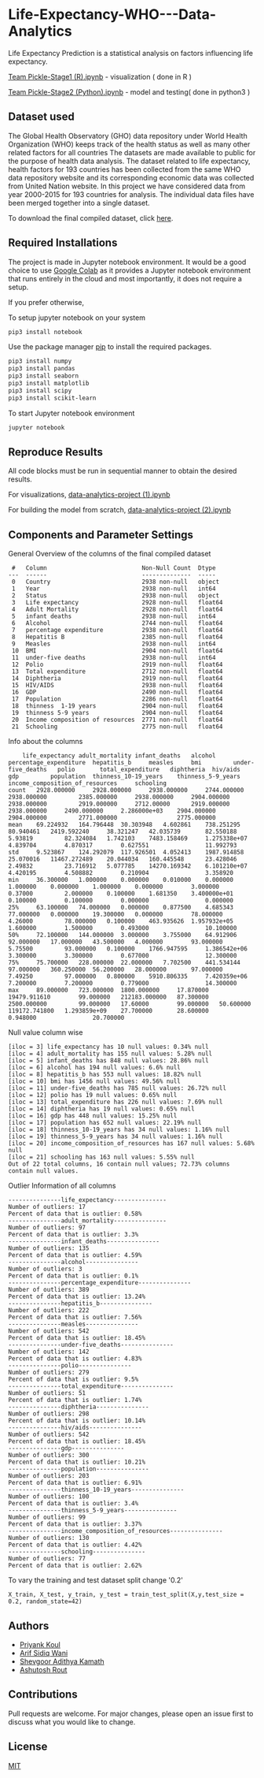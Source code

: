 # Life-Expectancy-WHO---Data-Analytics

Life Expectancy Prediction is a statistical analysis on factors influencing life expectancy.

[Team Pickle-Stage1 (R).ipynb](https://github.com/Priyankkoul/Life-Expectancy-WHO---Data-Analytics/blob/master/Team%20Pickle-Stage1%20(R).ipynb) - visualization ( done in R )

[Team Pickle-Stage2 (Python).ipynb](https://github.com/Priyankkoul/Life-Expectancy-WHO---Data-Analytics/blob/master/Team%20Pickle-Stage2%20(Python).ipynb) - model and testing( done in python3 )


## Dataset used

The Global Health Observatory (GHO) data repository under World Health Organization (WHO) keeps track of the health status as well as many other related factors for all countries The datasets are made available to public for the purpose of health data analysis. The dataset related to life expectancy, health factors for 193 countries has been collected from the same WHO data repository website and its corresponding economic data was collected from United Nation website. In this project we have considered data from year 2000-2015 for 193 countries for analysis. The individual data files have been merged together into a single dataset.

To download the final compiled dataset, click [here](https://drive.google.com/file/d/17ucLgjgEdqvsWndiNiQji4xKyBKqYVwY/view?usp=sharing).

## Required Installations

The project is made in Jupyter notebook environment. It would be a good choice to use [
Google Colab](https://colab.research.google.com/) as it provides  a Jupyter notebook environment that runs entirely in the cloud and most importantly, it does not require a setup. 

If you prefer otherwise,

To setup jupyter notebook on your system
```bash
pip3 install notebook
```


Use the package manager [pip](https://pip.pypa.io/en/stable/) to 
install the required packages.

```bash
pip3 install numpy
pip3 install pandas
pip3 install seaborn
pip3 install matplotlib
pip3 install scipy
pip3 install scikit-learn
```
To start Jupyter notebook environment

```bash
jupyter notebook
```
## Reproduce Results
All code blocks must be run in sequential manner to obtain the desired results.

For visualizations, [data-analytics-project (1).ipynb](https://github.com/Priyankkoul/Life-Expectancy-WHO---Data-Analytics/blob/master/data-analytics-project%20(1).ipynb)

For building the model from scratch, [data-analytics-project (2).ipynb](https://github.com/Priyankkoul/Life-Expectancy-WHO---Data-Analytics/blob/master/data-analytics-project%20(1).ipynb)

## Components and Parameter Settings
General Overview of the columns of the final compiled dataset
```
 #   Column                           Non-Null Count  Dtype  
---  ------                           --------------  -----  
 0   Country                          2938 non-null   object 
 1   Year                             2938 non-null   int64  
 2   Status                           2938 non-null   object 
 3   Life expectancy                  2928 non-null   float64
 4   Adult Mortality                  2928 non-null   float64
 5   infant deaths                    2938 non-null   int64  
 6   Alcohol                          2744 non-null   float64
 7   percentage expenditure           2938 non-null   float64
 8   Hepatitis B                      2385 non-null   float64
 9   Measles                          2938 non-null   int64  
 10  BMI                              2904 non-null   float64
 11  under-five deaths                2938 non-null   int64  
 12  Polio                            2919 non-null   float64
 13  Total expenditure                2712 non-null   float64
 14  Diphtheria                       2919 non-null   float64
 15  HIV/AIDS                         2938 non-null   float64
 16  GDP                              2490 non-null   float64
 17  Population                       2286 non-null   float64
 18  thinness  1-19 years             2904 non-null   float64
 19  thinness 5-9 years               2904 non-null   float64
 20  Income composition of resources  2771 non-null   float64
 21  Schooling                        2775 non-null   float64
```
Info about the columns
```
 	life_expectancy adult_mortality infant_deaths 	alcohol 	percentage_expenditure 	hepatitis_b 	measles 	bmi 		under-five_deaths 	polio 		total_expenditure 	diphtheria 	hiv/aids 	gdp 		population 	thinness_10-19_years 	thinness_5-9_years 	income_composition_of_resources 	schooling
count 	2928.000000 	2928.000000 	2938.000000 	2744.000000 	2938.000000 		2385.000000 	2938.000000 	2904.000000 	2938.000000 		2919.000000 	2712.00000 		2919.000000 	2938.000000 	2490.000000 	2.286000e+03 	2904.000000 		2904.000000 		2771.000000 				2775.000000
mean 	69.224932 	164.796448 	30.303948 	4.602861 	738.251295 		80.940461 	2419.592240 	38.321247 	42.035739 		82.550188 	5.93819 		82.324084 	1.742103 	7483.158469 	1.275338e+07 	4.839704 		4.870317 		0.627551 				11.992793
std 	9.523867 	124.292079 	117.926501 	4.052413 	1987.914858 		25.070016 	11467.272489 	20.044034 	160.445548	 	23.428046 	2.49832 		23.716912 	5.077785 	14270.169342 	6.101210e+07 	4.420195 		4.508882 		0.210904 				3.358920	
min 	36.300000 	1.000000 	0.000000 	0.010000 	0.000000 		1.000000 	0.000000 	1.000000 	0.000000 		3.000000 	0.37000 		2.000000 	0.100000 	1.681350 	3.400000e+01 	0.100000 		0.100000 		0.000000 				0.000000
25% 	63.100000 	74.000000 	0.000000 	0.877500 	4.685343 		77.000000 	0.000000 	19.300000 	0.000000 		78.000000 	4.26000 		78.000000 	0.100000 	463.935626 	1.957932e+05 	1.600000 		1.500000 		0.493000 				10.100000
50% 	72.100000 	144.000000 	3.000000 	3.755000 	64.912906 		92.000000 	17.000000 	43.500000 	4.000000 		93.000000 	5.75500 		93.000000 	0.100000 	1766.947595 	1.386542e+06 	3.300000 		3.300000 		0.677000 				12.300000
75% 	75.700000 	228.000000 	22.000000 	7.702500 	441.534144 		97.000000 	360.250000 	56.200000 	28.000000 		97.000000 	7.49250 		97.000000 	0.800000 	5910.806335 	7.420359e+06 	7.200000 		7.200000 		0.779000 				14.300000
max 	89.000000 	723.000000 	1800.000000 	17.870000 	19479.911610 		99.000000 	212183.000000 	87.300000 	2500.000000 		99.000000 	17.60000 		99.000000 	50.600000 	119172.741800 	1.293859e+09 	27.700000 		28.600000 		0.948000 				20.700000
```
Null value column wise
```
[iloc = 3] life_expectancy has 10 null values: 0.34% null
[iloc = 4] adult_mortality has 155 null values: 5.28% null
[iloc = 5] infant_deaths has 848 null values: 28.86% null
[iloc = 6] alcohol has 194 null values: 6.6% null
[iloc = 8] hepatitis_b has 553 null values: 18.82% null
[iloc = 10] bmi has 1456 null values: 49.56% null
[iloc = 11] under-five_deaths has 785 null values: 26.72% null
[iloc = 12] polio has 19 null values: 0.65% null
[iloc = 13] total_expenditure has 226 null values: 7.69% null
[iloc = 14] diphtheria has 19 null values: 0.65% null
[iloc = 16] gdp has 448 null values: 15.25% null
[iloc = 17] population has 652 null values: 22.19% null
[iloc = 18] thinness_10-19_years has 34 null values: 1.16% null
[iloc = 19] thinness_5-9_years has 34 null values: 1.16% null
[iloc = 20] income_composition_of_resources has 167 null values: 5.68% null
[iloc = 21] schooling has 163 null values: 5.55% null
Out of 22 total columns, 16 contain null values; 72.73% columns contain null values.
```
Outlier Information of all columns
```
---------------life_expectancy---------------
Number of outliers: 17
Percent of data that is outlier: 0.58%
---------------adult_mortality---------------
Number of outliers: 97
Percent of data that is outlier: 3.3%
---------------infant_deaths---------------
Number of outliers: 135
Percent of data that is outlier: 4.59%
---------------alcohol---------------
Number of outliers: 3
Percent of data that is outlier: 0.1%
---------------percentage_expenditure---------------
Number of outliers: 389
Percent of data that is outlier: 13.24%
---------------hepatitis_b---------------
Number of outliers: 222
Percent of data that is outlier: 7.56%
---------------measles---------------
Number of outliers: 542
Percent of data that is outlier: 18.45%
---------------under-five_deaths---------------
Number of outliers: 142
Percent of data that is outlier: 4.83%
---------------polio---------------
Number of outliers: 279
Percent of data that is outlier: 9.5%
---------------total_expenditure---------------
Number of outliers: 51
Percent of data that is outlier: 1.74%
---------------diphtheria---------------
Number of outliers: 298
Percent of data that is outlier: 10.14%
---------------hiv/aids---------------
Number of outliers: 542
Percent of data that is outlier: 18.45%
---------------gdp---------------
Number of outliers: 300
Percent of data that is outlier: 10.21%
---------------population---------------
Number of outliers: 203
Percent of data that is outlier: 6.91%
---------------thinness_10-19_years---------------
Number of outliers: 100
Percent of data that is outlier: 3.4%
---------------thinness_5-9_years---------------
Number of outliers: 99
Percent of data that is outlier: 3.37%
---------------income_composition_of_resources---------------
Number of outliers: 130
Percent of data that is outlier: 4.42%
---------------schooling---------------
Number of outliers: 77
Percent of data that is outlier: 2.62%
```
To vary the training and test dataset split change '0.2'
```python3
X_train, X_test, y_train, y_test = train_test_split(X,y,test_size = 0.2, random_state=42)

```

## Authors
* [Priyank Koul](https://github.com/Priyankkoul)
* [Arif Sidiq Wani](https://github.com/wanixarif)
* [Shevgoor Adithya Kamath](https://github.com/ShevgoorAdithyaKamath)
* [Ashutosh Rout]()

## Contributions
Pull requests are welcome. For major changes, please open an issue first to discuss what you would like to change.

## License
[MIT](https://choosealicense.com/licenses/mit/)
